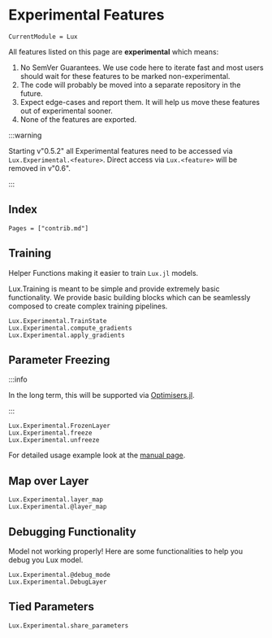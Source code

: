 # Experimental Features

```@meta
CurrentModule = Lux
```

All features listed on this page are **experimental** which means:

1. No SemVer Guarantees. We use code here to iterate fast and most users should wait for
   these features to be marked non-experimental.
2. The code will probably be moved into a separate repository in the future.
3. Expect edge-cases and report them. It will help us move these features out of
   experimental sooner.
4. None of the features are exported.

:::warning

Starting v"0.5.2" all Experimental features need to be accessed via `Lux.Experimental.<feature>`.
Direct access via `Lux.<feature>` will be removed in v"0.6".

:::

## Index

```@index
Pages = ["contrib.md"]
```

## Training

Helper Functions making it easier to train `Lux.jl` models.

Lux.Training is meant to be simple and provide extremely basic functionality. We provide
basic building blocks which can be seamlessly composed to create complex training pipelines.

```@docs
Lux.Experimental.TrainState
Lux.Experimental.compute_gradients
Lux.Experimental.apply_gradients
```

## Parameter Freezing

:::info

In the long term, this will be supported via
[Optimisers.jl](https://github.com/FluxML/Optimisers.jl/pull/49).

:::

```@docs
Lux.Experimental.FrozenLayer
Lux.Experimental.freeze
Lux.Experimental.unfreeze
```

For detailed usage example look at the [manual page](../../manual/freezing_model_parameters).

## Map over Layer

```@docs
Lux.Experimental.layer_map
Lux.Experimental.@layer_map
```

## Debugging Functionality

Model not working properly! Here are some functionalities to help you debug you Lux model.

```@docs
Lux.Experimental.@debug_mode
Lux.Experimental.DebugLayer
```

## Tied Parameters

```@docs
Lux.Experimental.share_parameters
```
